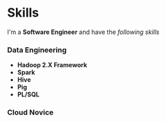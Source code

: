 # Skills

I'm a **Software Engineer** and have the _following skills_

### Data Engineering
 - **Hadoop 2.X Framework**
 - **Spark**
 - **Hive**
 - **Pig**
 - **PL/SQL**

### Cloud Novice
